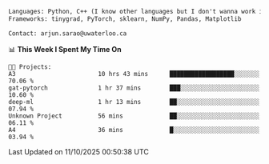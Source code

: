 ```txt
Languages: Python, C++ (I know other languages but I don't wanna work in em)
Frameworks: tinygrad, PyTorch, sklearn, NumPy, Pandas, Matplotlib

Contact: arjun.sarao@uwaterloo.ca
```

<!--START_SECTION:waka-->
📊 **This Week I Spent My Time On** 

```text
🐱‍💻 Projects: 
A3                       10 hrs 43 mins      ██████████████████░░░░░░░   70.06 % 
gat-pytorch              1 hr 37 mins        ███░░░░░░░░░░░░░░░░░░░░░░   10.60 % 
deep-ml                  1 hr 13 mins        ██░░░░░░░░░░░░░░░░░░░░░░░   07.94 % 
Unknown Project          56 mins             ██░░░░░░░░░░░░░░░░░░░░░░░   06.11 % 
A4                       36 mins             █░░░░░░░░░░░░░░░░░░░░░░░░   03.94 % 
```


 Last Updated on 11/10/2025 00:50:38 UTC
<!--END_SECTION:waka-->
